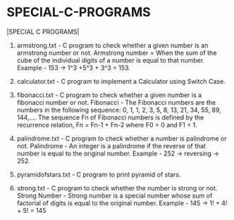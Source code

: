 # SPECIAL-C-PROGRAMS
|SPECIAL C PROGRAMS|

1. armstrong.txt      - C program to check whether a given number is an armstrong number or not.
                        Armstrong number = When the sum of the cube of the individual digits of a number is equal to that number.
                          Example - 153 -> 1^3 +5^3 + 3^3 = 153.

2. calculator.txt     - C program to implement a Calculator using Switch Case.

3. fibonacci.txt      - C program to check whether a given number is a fibonacci number or not.
                        Fibonacci - The Fibonacci numbers are the numbers in the following sequence:
                             0, 1, 1, 2, 3, 5, 8, 13, 21, 34, 55, 89, 144,....
                        The sequence Fn of Fibonacci numbers is defined by the recurrence relation, Fn = Fn-1 + Fn-2 where F0 = 0 and F1 = 1.

4. palindrome.txt     - C program to check whether a number is palindrome or not.
                        Palindrome - An integer is a palindrome if the reverse of that number is equal to the original number.
                          Example - 252 -> reversing -> 252.

5. pyramidofstars.txt - C program to print pyramid of stars.

6. strong.txt         - C program to check whether the number is strong or not.
                        Strong Number - Strong number is a special number whose sum of factorial of digits is equal to the original number.
                          Example -  145 -> 1! + 4! + 5! = 145
